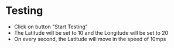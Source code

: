 # Testing
- Click on button "Start Testing"
- The Latitude will be set to 10 and the Longitude will be set to 20
- On every second, the Latitude will move in the speed of 10mps